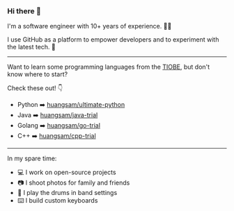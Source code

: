 ### Hi there :wave:

I'm a software engineer with 10+ years of experience. 🧑‍💻

I use GitHub as a platform to empower developers and to experiment with the latest tech. 🚀

---

Want to learn some programming languages from the [TIOBE], but don't know where to start?

Check these out! 👇

- Python ➡️ [huangsam/ultimate-python](https://github.com/huangsam/ultimate-python)
- Java ➡️ [huangsam/java-trial](https://github.com/huangsam/java-trial)
- Golang ➡️ [huangsam/go-trial](https://github.com/huangsam/go-trial)
- C++ ➡️ [huangsam/cpp-trial](https://github.com/huangsam/cpp-trial)

---

In my spare time:

- 💻 I work on open-source projects
- 📷 I shoot photos for family and friends
- 🥁 I play the drums in band settings
- ⌨️ I build custom keyboards

[TIOBE]: https://www.tiobe.com/tiobe-index/
